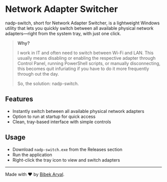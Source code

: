 # Network Adapter Switcher

nadp-switch, short for Network Adapter Switcher, is a lightweight Windows utility that lets you quickly switch between all available physical network adapters—right from the system tray, with just one click.

> **Why?**
>
> I work in IT and often need to switch between Wi-Fi and LAN. This usually means disabling or enabling the respective adapter through Control Panel, running PowerShell scripts, or manually disconnecting, this becomes quit infuriating if you have to do it more frequently through out the day.
>
> So, the solution: nadp-switch.

## Features

- Instantly switch between all available physical network adapters
- Option to run at startup for quick access
- Clean, tray-based interface with simple controls

## Usage

- Download `nadp-switch.exe` from the Releases section
- Run the application
- Right-click the tray icon to view and switch adapters

---

Made with ❤️ by [Bibek Aryal](https://bibeka.com.np/).
